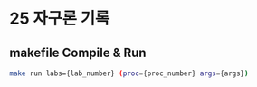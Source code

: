 25 자구론 기록 
===

## makefile Compile & Run

```bash
make run labs={lab_number} (proc={proc_number} args={args}) 
```